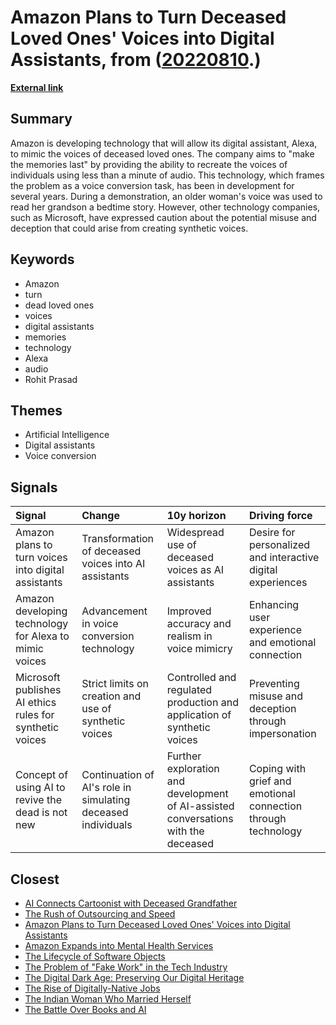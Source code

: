 # __Amazon Plans to Turn Deceased Loved Ones' Voices into Digital Assistants__, from ([20220810](https://kghosh.substack.com/p/20220810).)

__[External link](https://www.theguardian.com/technology/2022/jun/23/amazon-alexa-could-turn-dead-loved-ones-digital-assistant)__



## Summary

Amazon is developing technology that will allow its digital assistant, Alexa, to mimic the voices of deceased loved ones. The company aims to "make the memories last" by providing the ability to recreate the voices of individuals using less than a minute of audio. This technology, which frames the problem as a voice conversion task, has been in development for several years. During a demonstration, an older woman's voice was used to read her grandson a bedtime story. However, other technology companies, such as Microsoft, have expressed caution about the potential misuse and deception that could arise from creating synthetic voices.

## Keywords

* Amazon
* turn
* dead loved ones
* voices
* digital assistants
* memories
* technology
* Alexa
* audio
* Rohit Prasad

## Themes

* Artificial Intelligence
* Digital assistants
* Voice conversion

## Signals

| Signal                                                   | Change                                                       | 10y horizon                                                                        | Driving force                                                 |
|:---------------------------------------------------------|:-------------------------------------------------------------|:-----------------------------------------------------------------------------------|:--------------------------------------------------------------|
| Amazon plans to turn voices into digital assistants      | Transformation of deceased voices into AI assistants         | Widespread use of deceased voices as AI assistants                                 | Desire for personalized and interactive digital experiences   |
| Amazon developing technology for Alexa to mimic voices   | Advancement in voice conversion technology                   | Improved accuracy and realism in voice mimicry                                     | Enhancing user experience and emotional connection            |
| Microsoft publishes AI ethics rules for synthetic voices | Strict limits on creation and use of synthetic voices        | Controlled and regulated production and application of synthetic voices            | Preventing misuse and deception through impersonation         |
| Concept of using AI to revive the dead is not new        | Continuation of AI's role in simulating deceased individuals | Further exploration and development of AI-assisted conversations with the deceased | Coping with grief and emotional connection through technology |

## Closest

* [AI Connects Cartoonist with Deceased Grandfather](671d185f0e81893e18bdb04993e7d1c7)
* [The Rush of Outsourcing and Speed](99862957fcec17ca02dd7fceb346b4df)
* [Amazon Plans to Turn Deceased Loved Ones' Voices into Digital Assistants](316c2bc07bdae32ea05595973043b766)
* [Amazon Expands into Mental Health Services](3d4aee592248f940acdac6ffab5ec4aa)
* [The Lifecycle of Software Objects](2870beba7811820767e980801beb90bf)
* [The Problem of "Fake Work" in the Tech Industry](be86183e1a7d0969b9c62346d4ecab28)
* [The Digital Dark Age: Preserving Our Digital Heritage](86e67181c4dcbce08848023aa2929bcb)
* [The Rise of Digitally-Native Jobs](958440479631741e825e5e27207d7a94)
* [The Indian Woman Who Married Herself](d30eab58ea238cc3cefbb88c3e4f61cd)
* [The Battle Over Books and AI](60708ef9829fd46241b75936b97b447d)